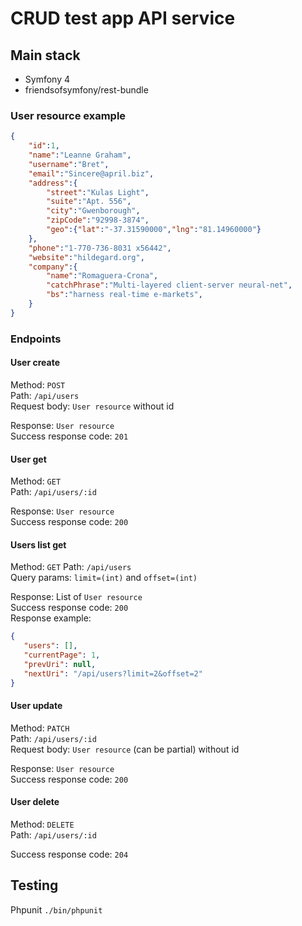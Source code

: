 # CRUD test app API service

## Main stack

* Symfony 4
* friendsofsymfony/rest-bundle

### User resource example

```json
{
    "id":1,
    "name":"Leanne Graham",
    "username":"Bret",
    "email":"Sincere@april.biz",
    "address":{
        "street":"Kulas Light",
        "suite":"Apt. 556",
        "city":"Gwenborough",
        "zipCode":"92998-3874",
        "geo":{"lat":"-37.31590000","lng":"81.14960000"}
    },
    "phone":"1-770-736-8031 x56442",
    "website":"hildegard.org",
    "company":{
        "name":"Romaguera-Crona",
        "catchPhrase":"Multi-layered client-server neural-net",
        "bs":"harness real-time e-markets",
    }
}
```

### Endpoints

#### User create

Method: `POST`  
Path: `/api/users`  
Request body: `User resource` without id  

Response: `User resource`  
Success response code: `201`  


#### User get

Method: `GET`  
Path: `/api/users/:id`  

Response: `User resource`  
Success response code: `200`  

#### Users list get

Method: `GET` 
Path: `/api/users`  
Query params: `limit=(int)` and `offset=(int)`  

Response: List of `User resource`  
Success response code: `200`  
Response example:
```json
{
   "users": [],
   "currentPage": 1,
   "prevUri": null,
   "nextUri": "/api/users?limit=2&offset=2"
}
```

#### User update

Method: `PATCH`  
Path: `/api/users/:id`  
Request body: `User resource` (can be partial) without id  

Response: `User resource`  
Success response code: `200`  

#### User delete

Method: `DELETE`  
Path: `/api/users/:id`  

Success response code: `204`  

## Testing

Phpunit `./bin/phpunit`
